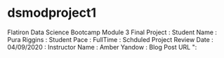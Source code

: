 # dsmodproject1
Flatiron Data Science Bootcamp Module 3 Final Project 
: Student Name : Pura Riggins 
: Student Pace : FullTime
: Schduled Project Review Date : 04/09/2020
: Instructor Name : Amber Yandow 
: Blog Post URL ":
